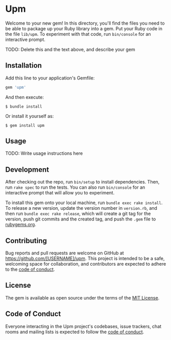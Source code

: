 # Upm

Welcome to your new gem! In this directory, you'll find the files you need to be able to package up your Ruby library into a gem. Put your Ruby code in the file `lib/upm`. To experiment with that code, run `bin/console` for an interactive prompt.

TODO: Delete this and the text above, and describe your gem

## Installation

Add this line to your application's Gemfile:

```ruby
gem 'upm'
```

And then execute:

    $ bundle install

Or install it yourself as:

    $ gem install upm

## Usage

TODO: Write usage instructions here

## Development

After checking out the repo, run `bin/setup` to install dependencies. Then, run `rake spec` to run the tests. You can also run `bin/console` for an interactive prompt that will allow you to experiment.

To install this gem onto your local machine, run `bundle exec rake install`. To release a new version, update the version number in `version.rb`, and then run `bundle exec rake release`, which will create a git tag for the version, push git commits and the created tag, and push the `.gem` file to [rubygems.org](https://rubygems.org).

## Contributing

Bug reports and pull requests are welcome on GitHub at https://github.com/[USERNAME]/upm. This project is intended to be a safe, welcoming space for collaboration, and contributors are expected to adhere to the [code of conduct](https://github.com/[USERNAME]/upm/blob/main/CODE_OF_CONDUCT.md).

## License

The gem is available as open source under the terms of the [MIT License](https://opensource.org/licenses/MIT).

## Code of Conduct

Everyone interacting in the Upm project's codebases, issue trackers, chat rooms and mailing lists is expected to follow the [code of conduct](https://github.com/[USERNAME]/upm/blob/main/CODE_OF_CONDUCT.md).
